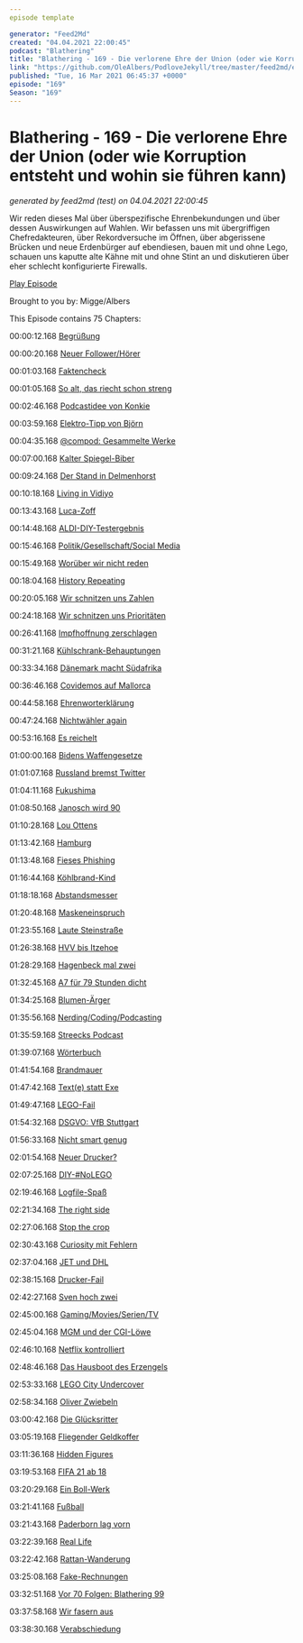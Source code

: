 ```yaml
---
episode template

generator: "Feed2Md"
created: "04.04.2021 22:00:45"
podcast: "Blathering"
title: "Blathering - 169 - Die verlorene Ehre der Union (oder wie Korruption entsteht und wohin sie führen kann)"
link: "https://github.com/OleAlbers/PodloveJekyll/tree/master/feed2md/example/export/seasons/6/2021/3/Blathering - 169 - Die verlorene Ehre der Union (oder wie Korruption entsteht und wohin sie führen kann).md"
published: "Tue, 16 Mar 2021 06:45:37 +0000"
episode: "169"
Season: "169"
---
```


# Blathering - 169 - Die verlorene Ehre der Union (oder wie Korruption entsteht und wohin sie führen kann)
_generated by feed2md (test) on 04.04.2021 22:00:45_

Wir reden dieses Mal über überspezifische Ehrenbekundungen und über dessen Auswirkungen auf Wahlen. Wir befassen uns mit übergriffigen Chefredakteuren, über Rekordversuche im Öffnen, über abgerissene Brücken und neue Erdenbürger auf ebendiesen, bauen mit und ohne Lego, schauen uns kaputte alte Kähne mit und ohne Stint an und diskutieren über eher schlecht konfigurierte Firewalls.

[Play Episode](https://www.blathering.de/podlove/file/1491/s/feed/c/mp3/blathering_169.mp3)

Brought to you by: Migge/Albers

This Episode contains 75 Chapters:


00:00:12.168 [Begrüßung]()

00:00:20.168 [Neuer Follower/Hörer](https://twitter.com/horridtuna)

00:01:03.168 [Faktencheck]()

00:01:05.168 [So alt, das riecht schon streng](https://twitter.com/Guacam_Olee/status/1369025105720934401)

00:02:46.168 [Podcastidee von Konkie](https://twitter.com/Konkie1969/status/1369551206167805954)

00:03:59.168 [Elektro-Tipp von Björn](https://twitter.com/HobbyQS/status/1369540610273771523)

00:04:35.168 [@compod: Gesammelte Werke](https://twitter.com/search?q=(from%3Acompod)%20(%40blathering_pod)%20until%3A2021-03-16%20since%3A2021-03-09&src=typed_query&f=live)

00:07:00.168 [Kalter Spiegel-Biber](https://twitter.com/Guacam_Olee/status/1370151884275781638)

00:09:24.168 [Der Stand in Delmenhorst](https://www.butenunbinnen.de/nachrichten/gesellschaft/jugendlicher-tot-polizei-delmenhorst-beerdigung-100.html)

00:10:18.168 [Living in Vidiyo](https://www.youtube.com/watch?v=4_ruX7FwcNI)

00:13:43.168 [Luca-Zoff](https://twitter.com/evawolfangel/status/1370412934623592451)

00:14:48.168 [ALDI-DIY-Testergebnis](https://www.heise.de/amp/news/Corona-Selbsttests-bei-Aldi-Negativ-Zertifikate-von-Aesku-faktisch-wertlos-5987246.html)

00:15:46.168 [Politik/Gesellschaft/Social Media]()

00:15:49.168 [Worüber wir nicht reden](http://blog.fefe.de/?ts=9eb5a3bf)

00:18:04.168 [History Repeating](https://twitter.com/tmigge/status/1369220202211196930)

00:20:05.168 [Wir schnitzen uns Zahlen](https://www.t-online.de/nachrichten/deutschland/id_89621338/landkreis-calw-rechnet-corona-zahlen-schoen-und-macht-auf.html)

00:24:18.168 [Wir schnitzen uns Prioritäten](https://www.rnd.de/politik/fruher-gegen-corona-geimpft-lehrer-erzieher-und-polizisten-wehren-sich-gegen-kritik-ESONXFXWZZGP3P6TMSJ4PI4UWU.html)

00:26:41.168 [Impfhoffnung zerschlagen](https://taz.de/Zeitplan-fuer-Corona-Impfungen/!5752713/)

00:31:21.168 [Kühlschrank-Behauptungen](https://twitter.com/LarsWienand/status/1369914655632670722)

00:33:34.168 [Dänemark macht Südafrika](https://twitter.com/RainerRoever/status/1370103154281431043)

00:36:46.168 [Covidemos auf Mallorca](https://www.spiegel.de/wirtschaft/unternehmen/mallorca-eurowings-stockt-fuer-die-oster-reisezeit-fluege-auf-a-cb643216-7fcc-4ed4-ab4c-9de3a8b54e72)

00:44:58.168 [Ehrenworterklärung](https://de.wikipedia.org/wiki/Ehrenerkl%C3%A4rung)

00:47:24.168 [Nichtwähler again](https://twitter.com/JHillje/status/1371193978557718535)

00:53:16.168 [Es reichelt](https://www.fr.de/kultur/gesellschaft/tanjev-schultz-triumphgeheul-verbietet-sich-90237844.html)

01:00:00.168 [Bidens Waffengesetze](https://www.rnd.de/politik/demokraten-im-us-reprasentantenhaus-treiben-verscharfung-von-waffengesetzen-voran-WPIPGDT3YKDFBESNHSCNEM4FCY.html)

01:01:07.168 [Russland bremst Twitter](https://taz.de/Russlands-Aktion-gegen-Twitter/!5752764/)

01:04:11.168 [Fukushima](http://omegataupodcast.net/359-modern-fission-reactors/)

01:08:50.168 [Janosch wird 90](https://de.wikipedia.org/wiki/Janosch)

01:10:28.168 [Lou Ottens](https://de.wikipedia.org/wiki/Lou_Ottens)

01:13:42.168 [Hamburg]()

01:13:48.168 [Fieses Phishing](https://www.hamburg.de/pressearchiv-fhh/14955688/2021-03-10-bukea-stintdiebe-gefasst/)

01:16:44.168 [Köhlbrand-Kind](https://hamburg1.de/news/15341)

01:18:18.168 [Abstandsmesser](https://www.mopo.de/hamburg/sensor-am-fahrrad-jetzt-werden-hamburgs-autofahrer-unter-die-lupe-genommen-38159534)

01:20:48.168 [Maskeneinspruch](https://justiz.hamburg.de/aktuellepresseerklaerungen/14961772/pressemitteilung/)

01:23:55.168 [Laute Steinstraße](https://hamburg1.de/news/14954)

01:26:38.168 [HVV bis Itzehoe](https://hamburg1.de/news/14821)

01:28:29.168 [Hagenbeck mal zwei](https://www.mopo.de/hamburg/schwere-vorwuerfe-betriebsrat-stellt-strafanzeige-gegen-hagenbeck-chef-38169030)

01:32:45.168 [A7 für 79 Stunden dicht](https://hamburg1.de/news/14829)

01:34:25.168 [Blumen-Ärger](https://taz.de/Vertreibung-in-Hamburg/!5754550/)

01:35:56.168 [Nerding/Coding/Podcasting]()

01:35:59.168 [Streecks Podcast](https://twitter.com/henningkrause/status/1370639660465201153)

01:39:07.168 [Wörterbuch](https://www.tobiasmigge.de/w%C3%B6bu/)

01:41:54.168 [Brandmauer](https://www.golem.de/news/cloud-computing-rechenzentrum-von-cloud-hoster-ovh-abgebrannt-2103-154820.html)

01:47:42.168 [Text(e) statt Exe](https://www.golem.de/news/exchange-hack-microsoft-365-migrationstool-durch-textdatei-ausgetauscht-2103-154797.html)

01:49:47.168 [LEGO-Fail](https://www.youtube.com/watch?v=iGSwxmxE5pE)

01:54:32.168 [DSGVO: VfB Stuttgart](https://www.golem.de/news/datenaffaere-300-000-euro-dsgvo-bussgeld-fuer-vfb-stuttgart-2103-154825.html)

01:56:33.168 [Nicht smart genug](https://www.golem.de/news/stopp-von-zwangs-rollout-zu-dumm-um-smart-zu-sein-2103-154863.html)

02:01:54.168 [Neuer Drucker?](https://twitter.com/Guacam_Olee/status/1370750380716523520)

02:07:25.168 [DIY-#NoLEGO](https://www.youtube.com/watch?v=h44wusf-vFo)

02:19:46.168 [Logfile-Spaß](https://twitter.com/Guacam_Olee/status/1370430722041843713)

02:21:34.168 [The right side](https://twitter.com/Guacam_Olee/status/1369797292379738115)

02:27:06.168 [Stop the crop](https://twitter.com/petapixel/status/1369758766606872579)

02:30:43.168 [Curiosity mit Fehlern](https://twitter.com/tmigge/status/1371104645100281858)

02:37:04.168 [JET und DHL](https://www.golem.de/news/jet-dhl-baut-680-neue-packstationen-auf-tankstellen-2103-154832.html)

02:38:15.168 [Drucker-Fail](https://www.dymo.com/de-DE/software-fix)

02:42:27.168 [Sven hoch zwei](https://zweipaarsocken.podigee.io/)

02:45:00.168 [Gaming/Movies/Serien/TV]()

02:45:04.168 [MGM und der CGI-Löwe](https://www.golem.de/news/kino-mgm-ersetzt-bruellenden-loewen-durch-cgi-katze-2103-154860.html)

02:46:10.168 [Netflix kontrolliert](https://www.golem.de/news/streaming-netflix-erschwert-konten-sharing-2103-154881.html)

02:48:46.168 [Das Hausboot des Erzengels](https://twitter.com/Guacam_Olee/status/1369404171410083842)

02:53:33.168 [LEGO City Undercover](https://store.playstation.com/de-de/product/EP1018-CUSA06511_00-LEGOCITYUNDERCOV)

02:58:34.168 [Oliver Zwiebeln](https://twitter.com/Guacam_Olee/status/1370147608811933699)

03:00:42.168 [Die Glücksritter](https://de.wikipedia.org/wiki/Die_Glücksritter_(Film))

03:05:19.168 [Fliegender Geldkoffer](https://twitter.com/Guacam_Olee/status/1370851679046930434)

03:11:36.168 [Hidden Figures](https://de.wikipedia.org/wiki/Hidden_Figures_%E2%80%93_Unerkannte_Heldinnen)

03:19:53.168 [FIFA 21 ab 18](https://www.wbs-law.de/medienrecht/neues-jugendschutzgesetz-fifa-21-bald-ab-18-53903/)

03:20:29.168 [Ein Boll-Werk](https://www.spiegel.de/kultur/uwe-boll-plant-filmprojekt-ueber-anschlag-von-hanau-angehoerige-von-opfern-entsetzt-a-ab82cd19-8c2d-4f79-aea5-76cbecb95f96)

03:21:41.168 [Fußball]()

03:21:43.168 [Paderborn lag vorn](https://www.kicker.de/st-pauli-gegen-paderborn-2021-bundesliga-4667576/ticker)

03:22:39.168 [Real Life]()

03:22:42.168 [Rattan-Wanderung](https://twitter.com/Guacam_Olee/status/1370009072163033094)

03:25:08.168 [Fake-Rechnungen](https://twitter.com/tmigge/status/1370332429878190080)

03:32:51.168 [Vor 70 Folgen: Blathering 99](https://www.blathering.de/2019/11/blathering-099-high-fidelity/)

03:37:58.168 [Wir fasern aus]()

03:38:30.168 [Verabschiedung]()


